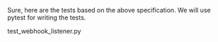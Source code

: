 Sure, here are the tests based on the above specification. We will use pytest for writing the tests.

test_webhook_listener.py
